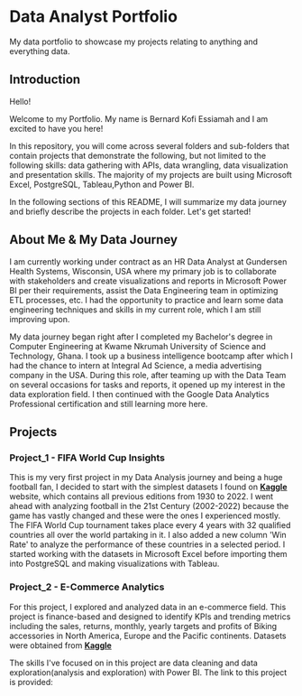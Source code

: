 # Data Analyst Portfolio
My data portfolio to showcase my projects relating to anything and everything data.

## Introduction
Hello!

Welcome to my Portfolio. My name is Bernard Kofi Essiamah and I am excited to have you here!

In this repository, you will come across several folders and sub-folders that contain projects that demonstrate the following, but not limited to the following skills: data gathering with APIs, data wrangling, data visualization and presentation skills. The majority of my projects are built using Microsoft Excel, PostgreSQL, Tableau,Python and Power BI.

In the following sections of this README, I will summarize my data journey and briefly describe the projects in each folder. Let's get started!

## About Me & My Data Journey
I am currently working under contract as an HR Data Analyst at Gundersen Health Systems, Wisconsin, USA where my primary job is to collaborate with stakeholders and create visualizations and reports in Microsoft Power BI per their requirements, assist the Data Engineering team in optimizing ETL processes, etc. I had the opportunity to practice and learn some data engineering techniques and skills in my current role, which I am still improving upon.

My data journey began right after I completed my Bachelor's degree in Computer Engineering at Kwame Nkrumah University of Science and Technology, Ghana. I took up a business intelligence bootcamp after which I had the chance to intern at Integral Ad Science, a media advertising company in the USA. During this role, after teaming up with the Data Team on several occasions for tasks and reports, it opened up my interest in the data exploration field. I then continued with the Google Data Analytics Professional certification and still learning more here.

## Projects
### Project_1 - FIFA World Cup Insights
This is my very first project in my Data Analysis journey and being a huge football fan, I decided to start with the simplest datasets I found on **[Kaggle](https://www.kaggle.com/datasets/iamsouravbanerjee/fifa-football-world-cup-dataset)** website, which contains all previous editions from 1930 to 2022. I went ahead with analyzing football in the 21st Century (2002-2022) because the game has vastly changed and these were the ones I experienced mostly. The FIFA World Cup tournament takes place every 4 years with 32 qualified countries all over the world partaking in it. I also added a new column 'Win Rate' to analyze the performance of these countries in a selected period. I started working with the datasets in Microsoft Excel before importing them into PostgreSQL and making visualizations with Tableau. 

### Project_2 - E-Commerce Analytics
For this project, I explored and analyzed data in an e-commerce field. This project is finance-based and designed to identify KPIs and trending metrics including the sales, returns, monthly, yearly targets and profits of Biking accessories in North America, Europe and the Pacific continents. Datasets were obtained from **[Kaggle](https://www.kaggle.com/datasets/algorismus/adventure-works-in-excel-tables/data)**

The skills I've focused on in this project are data cleaning and data exploration(analysis and exploration) with Power BI. The link to this project is provided: 
